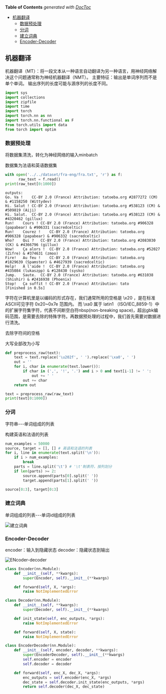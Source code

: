 <!-- START doctoc generated TOC please keep comment here to allow auto update -->
<!-- DON'T EDIT THIS SECTION, INSTEAD RE-RUN doctoc TO UPDATE -->
**Table of Contents**  *generated with [DocToc](https://github.com/thlorenz/doctoc)*

- [机器翻译](#%E6%9C%BA%E5%99%A8%E7%BF%BB%E8%AF%91)
  - [数据预处理](#%E6%95%B0%E6%8D%AE%E9%A2%84%E5%A4%84%E7%90%86)
  - [分词](#%E5%88%86%E8%AF%8D)
  - [建立词典](#%E5%BB%BA%E7%AB%8B%E8%AF%8D%E5%85%B8)
  - [Encoder-Decoder](#encoder-decoder)

<!-- END doctoc generated TOC please keep comment here to allow auto update -->

## 机器翻译
机器翻译（MT）：将一段文本从一种语言自动翻译为另一种语言，用神经网络解决这个问题通常称为神经机器翻译（NMT）。 主要特征：输出是单词序列而不是单个单词。 输出序列的长度可能与源序列的长度不同。

```python
import sys
import collections
import zipfile
import time
import torch
import torch.nn as nn
import torch.nn.functional as F
from torch.utils import data
from torch import optim
```

### 数据预处理

将数据集清洗，转化为神经网络的输入minbatch

数据集为法语和英语数据集



```Python
with open('../../dataset/fra-eng/fra.txt', 'r') as f:
      raw_text = f.read()
print(raw_text[0:1000])
```

```
outputs:
Go.	Va !	CC-BY 2.0 (France) Attribution: tatoeba.org #2877272 (CM) & #1158250 (Wittydev)
Hi.	Salut !	CC-BY 2.0 (France) Attribution: tatoeba.org #538123 (CM) & #509819 (Aiji)
Hi.	Salut.	CC-BY 2.0 (France) Attribution: tatoeba.org #538123 (CM) & #4320462 (gillux)
Run!	Cours !	CC-BY 2.0 (France) Attribution: tatoeba.org #906328 (papabear) & #906331 (sacredceltic)
Run!	Courez !	CC-BY 2.0 (France) Attribution: tatoeba.org #906328 (papabear) & #906332 (sacredceltic)
Who?	Qui ?	CC-BY 2.0 (France) Attribution: tatoeba.org #2083030 (CK) & #4366796 (gillux)
Wow!	Ça alors !	CC-BY 2.0 (France) Attribution: tatoeba.org #52027 (Zifre) & #374631 (zmoo)
Fire!	Au feu !	CC-BY 2.0 (France) Attribution: tatoeba.org #1829639 (Spamster) & #4627939 (sacredceltic)
Help!	À l'aide !	CC-BY 2.0 (France) Attribution: tatoeba.org #435084 (lukaszpp) & #128430 (sysko)
Jump.	Saute.	CC-BY 2.0 (France) Attribution: tatoeba.org #631038 (Shishir) & #2416938 (Phoenix)
Stop!	Ça suffit !	CC-BY 2.0 (France) Attribution: tato
[Finished in 0.5s]
```

字符在计算机里是以编码的形式存在，我们通常所用的空格是 \x20 ，是在标准ASCII可见字符 0x20~0x7e 范围内。 而 \xa0 属于 latin1 （ISO/IEC_8859-1）中的扩展字符集字符，代表不间断空白符nbsp(non-breaking space)，超出gbk编码范围，是需要去除的特殊字符。再数据预处理的过程中，我们首先需要对数据进行清洗。

去除字符间的空格   

大写全部改为小写 


```Python
def preprocess_raw(text):
    text = text.replace('\u202f', ' ').replace('\xa0', ' ')
    out = ''
    for i, char in enumerate(text.lower()):
        if char in (',', '!', '.') and i > 0 and text[i-1] != ' ':
            out += ' '
        out += char
    return out

text = preprocess_raw(raw_text)
print(text[0:1000])
```

### 分词

字符串---单词组成的列表

构建英语和法语的列表



```python
num_examples = 50000
source, target = [], [] # 英语和法语的列表
for i, line in enumerate(text.split('\n')):
    if i > num_examples:
        break
    parts = line.split('\t') # '\t'制表符，按列划分 
    if len(parts) >= 2:
        source.append(parts[0].split(' '))
        target.append(parts[1].split(' '))
        
source[0:3], target[0:3]
```

### 建立词典

单词组成的列表---单词id组成的列表


![建立词典](/Users/sampras/Pictures/截图/建立词典.png)

### Encoder-Decoder

encoder：输入到隐藏状态
decoder：隐藏状态到输出

![ENcoder-decoder](/Users/sampras/Pictures/截图/ENcoder-decoder.png)

```Python
class Encoder(nn.Module):
    def __init__(self, **kwargs):
        super(Encoder, self).__init__(**kwargs)

    def forward(self, X, *args):
        raise NotImplementedError
```

```python
class Decoder(nn.Module):
    def __init__(self, **kwargs):
        super(Decoder, self).__init__(**kwargs)

    def init_state(self, enc_outputs, *args):
        raise NotImplementedError

    def forward(self, X, state):
        raise NotImplementedError
```

```Python
class EncoderDecoder(nn.Module):
    def __init__(self, encoder, decoder, **kwargs):
        super(EncoderDecoder, self).__init__(**kwargs)
        self.encoder = encoder
        self.decoder = decoder

    def forward(self, enc_X, dec_X, *args):
        enc_outputs = self.encoder(enc_X, *args)
        dec_state = self.decoder.init_state(enc_outputs, *args)
        return self.decoder(dec_X, dec_state)
```